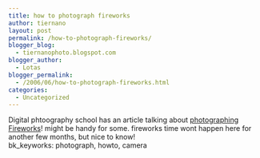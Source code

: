 ```yaml
---
title: how to photograph fireworks
author: tiernano
layout: post
permalink: /how-to-photograph-fireworks/
blogger_blog:
  - tiernanophoto.blogspot.com
blogger_author:
  - Lotas
blogger_permalink:
  - /2006/06/how-to-photograph-fireworks.html
categories:
  - Uncategorized
---
```

Digital phtoography school has an article talking about [photographing Fireworks][1]! might be handy for some. fireworks time wont happen here for another few months, but nice to know!  
bk_keyworks: photograph, howto, camera

 [1]: http://digital-photography-school.com/blog/how-to-photograph-fireworks/